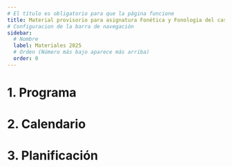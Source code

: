 ```yaml
---
# El título es obligatorio para que la página funcione
title: Material provisorio para asignatura Fonética y Fonologia del castellano I.
# Configuracion de la barra de navegación
sidebar:
  # Nombre
  label: Materiales 2025
  # Orden (Número más bajo aparece más arriba)
  order: 0
---
```

# 1. Programa
# 2. Calendario
# 3. Planificación
